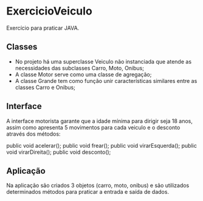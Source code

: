 # ExercicioVeiculo
Exercício para praticar JAVA.

## Classes

- No projeto há uma superclasse Veiculo não instanciada que atende as necessidades das subclasses Carro, Moto, Onibus;
- A classe Motor serve como uma classe de agregação;
- A classe Grande tem como função unir características similares entre as classes Carro e Onibus;

## Interface

A interface motorista garante que a idade mínima para dirigir seja 18 anos, assim como apresenta 5 movimentos para cada veiculo e o desconto através dos métodos:

public void acelerar();
public void frear();
public void virarEsquerda();
public void virarDireita();
public void desconto();

## Aplicação

Na aplicação são criados 3 objetos (carro, moto, onibus) e são utilizados determinados métodos para praticar a entrada e saída de dados.

